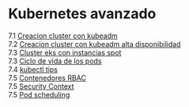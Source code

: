 # Kubernetes avanzado  
7.1 [Creacion cluster con kubeadm](kubeadm/README.md)  
7.2 [Creacion cluster con kubeadm alta disponibilidad](7.2/README.md)  
7.3 [Cluster eks con instancias spot](spot/Spot.md)  
7.3 [Ciclo de vida de los pods](resources/README.md)  
7.4 [kubectl tips](7.4/Kubectl-tips.md)  
7.5 [Contenedores RBAC](security-pods/Rbac.md)  
7.5 [Security Context](security-pods/SecurityContext.md)  
7.5 [Pod scheduling](pod-scheduling/PodSchedule.md)  
